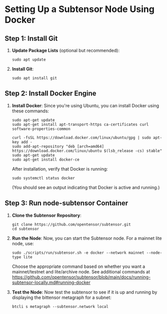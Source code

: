 
# Setting Up a Subtensor Node Using Docker

## Step 1: Install Git
1. **Update Package Lists** (optional but recommended):
   ```
   sudo apt update
   ```
2. **Install Git**:
   ```
   sudo apt install git
   ```

## Step 2: Install Docker Engine
1. **Install Docker**:
   Since you're using Ubuntu, you can install Docker using these commands:
   ```
   sudo apt-get update
   sudo apt-get install apt-transport-https ca-certificates curl software-properties-common
   ```
   ```
   curl -fsSL https://download.docker.com/linux/ubuntu/gpg | sudo apt-key add -
   sudo add-apt-repository "deb [arch=amd64] https://download.docker.com/linux/ubuntu $(lsb_release -cs) stable"
   sudo apt-get update
   sudo apt-get install docker-ce
   ```
   After installation, verify that Docker is running:
   ```
   sudo systemctl status docker
   ```
   (You should see an output indicating that Docker is active and running.)

## Step 3: Run node-subtensor Container
1. **Clone the Subtensor Repository**:
   ```
   git clone https://github.com/opentensor/subtensor.git
   cd subtensor
   ```
2. **Run the Node**:
   Now, you can start the Subtensor node. For a mainnet lite node, use:
   ```
   sudo ./scripts/run/subtensor.sh -e docker --network mainnet --node-type lite
   ```
  
   Choose the appropriate command based on whether you want a mainnet/testnet and lite/archive node.
   See additional commands at https://github.com/opentensor/subtensor/blob/main/docs/running-subtensor-locally.md#running-docker

3. **Test the Node**:
   Now test the subtensor to see if it is up and running by displaying the bittensor metagraph for a subnet:
   ```
   btcli s metagraph --subtensor.network local
   ```
